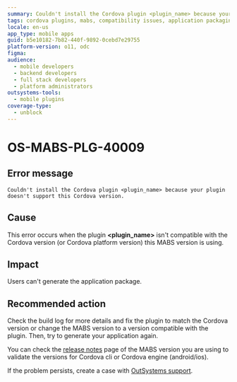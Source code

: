 ```yaml
---
summary: Couldn't install the Cordova plugin <plugin_name> because your plugin doesn't support this Cordova version.
tags: cordova plugins, mabs, compatibility issues, application packaging, technical support
locale: en-us
app_type: mobile apps
guid: b5e10182-7b82-440f-9892-0cebd7e29755
platform-version: o11, odc
figma:
audience:
  - mobile developers
  - backend developers
  - full stack developers
  - platform administrators
outsystems-tools:
  - mobile plugins
coverage-type:
  - unblock
---
```


# OS-MABS-PLG-40009

## Error message

`Couldn't install the Cordova plugin <plugin_name> because your plugin doesn't
support this Cordova version.`

## Cause

This error occurs when the plugin **&lt;plugin_name&gt;** isn't compatible with the
Cordova version (or Cordova platform version) this MABS version is using.

## Impact

Users can't generate the application package.

## Recommended action

Check the build log for more details and fix the plugin to match the Cordova
version or change the MABS version to a version compatible with the plugin.
Then, try to generate your application again.

You can check the [release
notes](https://success.outsystems.com/Support/Release_Notes/Mobile_Apps_Build_Service_Versions)
page of the MABS version you are using to validate the versions for Cordova cli
or Cordova engine (android/ios).

If the problem persists, create a case with [OutSystems
support](https://www.outsystems.com/support/portal/open-support-case?ErrorCode=OS-MABS-PLG-40009).
